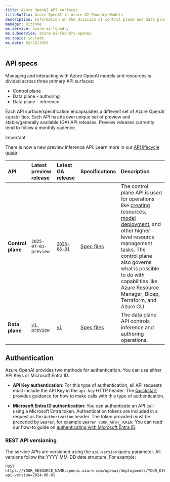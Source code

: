 ```yaml
---
title: Azure OpenAI API surfaces
titleSuffix: Azure OpenAI in Azure AI Foundry Models
description: Information on the division of control plane and data plane API surfaces
manager: nitinme
ms.service: azure-ai-foundry
ms.subservice: azure-ai-foundry-openai
ms.topic: include
ms.date: 02/28/2025
---
```



## API specs

Managing and interacting with Azure OpenAI models and resources is divided across three primary API surfaces:

- Control plane
- Data plane - authoring
- Data plane - inference

Each API surface/specification encapsulates a different set of Azure OpenAI capabilities. Each API has its own unique set of preview and stable/generally available (GA) API releases. Preview releases currently tend to follow a monthly cadence.

> [!IMPORTANT]
> There is now a new preview inference API. Learn more in our [API lifecycle guide](../api-version-lifecycle.md#api-evolution).

| API | Latest preview release | Latest GA release | Specifications | Description |
|:---|:----|:----|:----|:---|
| **Control plane** | `2025-07-01-preview` | [`2025-06-01`](/rest/api/aifoundry/accountmanagement/operation-groups?view=rest-aifoundry-accountmanagement-2025-06-01&preserve-view=true) | [Spec files](https://github.com/Azure/azure-rest-api-specs/blob/main/specification/cognitiveservices/resource-manager/Microsoft.CognitiveServices/stable/2025-06-01/cognitiveservices.json) | The control plane API is used for operations like [creating resources](/rest/api/aifoundry/accountmanagement/accounts/create?view=rest-aifoundry-accountmanagement-2025-06-01&tabs=HTTP&preserve-view=true), [model deployment](/rest/api/aifoundry/accountmanagement/deployments/create-or-update?view=rest-aifoundry-accountmanagement-2025-06-01&tabs=HTTP&preserve-view=true), and other higher level resource management tasks. The control plane also governs what is possible to do with capabilities like Azure Resource Manager, Bicep, Terraform, and Azure CLI.|
| **Data plane** | [`v1 preview`](/azure/ai-foundry/openai/reference-preview-latest) | [`v1`](/azure/ai-foundry/openai/latest) | [Spec files](https://github.com/Azure/azure-rest-api-specs/tree/main/specification/ai/data-plane/OpenAI.v1) | The data plane API controls inference and authoring operations.  |


## Authentication

Azure OpenAI provides two methods for authentication. You can use  either API Keys or Microsoft Entra ID.

- **API Key authentication**: For this type of authentication, all API requests must include the API Key in the ```api-key``` HTTP header. The [Quickstart](../chatgpt-quickstart.md) provides guidance for how to make calls with this type of authentication.

- **Microsoft Entra ID authentication**: You can authenticate an API call using a Microsoft Entra token. Authentication tokens are included in a request as the ```Authorization``` header. The token provided must be preceded by ```Bearer```, for example ```Bearer YOUR_AUTH_TOKEN```. You can read our how-to guide on [authenticating with Microsoft Entra ID](../how-to/managed-identity.md).

### REST API versioning

The service APIs are versioned using the ```api-version``` query parameter. All versions follow the YYYY-MM-DD date structure. For example:

```http
POST https://YOUR_RESOURCE_NAME.openai.azure.com/openai/deployments/YOUR_DEPLOYMENT_NAME/chat/completions?api-version=2024-06-01
```